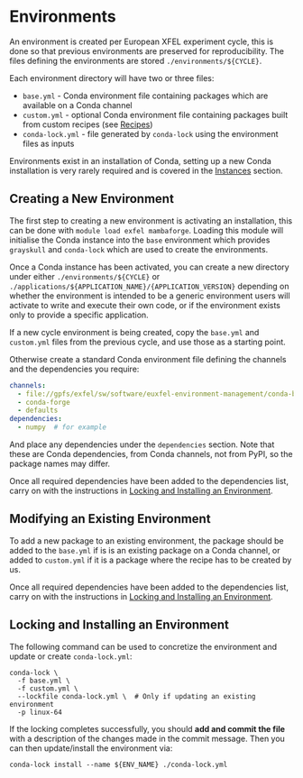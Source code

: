 # Environments

An environment is created per European XFEL experiment cycle, this is done so
that previous environments are preserved for reproducibility. The files defining
the environments are stored `./environments/${CYCLE}`.

Each environment directory will have two or three files:

- `base.yml` - Conda environment file containing packages which are available
  on a Conda channel
- `custom.yml` - optional Conda environment file containing packages built from
  custom recipes (see [Recipes](./recipes.md))
- `conda-lock.yml` - file generated by `conda-lock` using the environment files
  as inputs

Environments exist in an installation of Conda, setting up a new Conda
installation is very rarely required and is covered in the
[Instances](./instances.md) section.

## Creating a New Environment

The first step to creating a new environment is activating an installation, this
can be done with `module load exfel mambaforge`. Loading this module will
initialise the Conda instance into the `base` environment which provides
`grayskull` and `conda-lock` which are used to create the environments.

Once a Conda instance has been activated, you can create a new directory under
either `./environments/${CYCLE}` or
`./applications/${APPLICATION_NAME}/{APPLICATION_VERSION}` depending on whether
the environment is intended to be a generic environment users will activate to
write and execute their own code, or if the environment exists only to provide a
specific application.

If a new cycle environment is being created, copy the `base.yml` and
`custom.yml` files from the previous cycle, and use those as a starting point.

Otherwise create a standard Conda environment file defining the channels and the
dependencies you require:

```yaml
channels:
  - file://gpfs/exfel/sw/software/euxfel-environment-management/conda-bld
  - conda-forge
  - defaults
dependencies:
  - numpy  # for example
```

And place any dependencies under the `dependencies` section. Note that these are
Conda dependencies, from Conda channels, not from PyPI, so the package names may
differ.

Once all required dependencies have been added to the dependencies list, carry
on with the instructions in [Locking and Installing an Environment](#locking-and-installing-an-environment).

## Modifying an Existing Environment

To add a new package to an existing environment, the package should be added to
the `base.yml` if is is an existing package on a Conda channel, or added to
`custom.yml` if it is a package where the recipe has to be created by us.

Once all required dependencies have been added to the dependencies list, carry
on with the instructions in [Locking and Installing an Environment](#locking-and-installing-an-environment).

## Locking and Installing an Environment

The following command can be used to concretize the environment and update or
create `conda-lock.yml`:

```shell
conda-lock \
  -f base.yml \
  -f custom.yml \
  --lockfile conda-lock.yml \  # Only if updating an existing environment
  -p linux-64
```

If the locking completes successfully, you should **add and commit the file**
with a description of the changes made in the commit message. Then you can then
update/install the environment via:

```shell
conda-lock install --name ${ENV_NAME} ./conda-lock.yml
```
